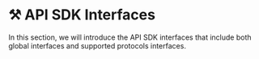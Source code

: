 # ⚒ API SDK Interfaces

In this section, we will introduce the API SDK interfaces that include both global interfaces and supported protocols interfaces.
